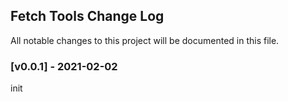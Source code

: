 ## Fetch Tools Change Log

All notable changes to this project will be documented in this file.


### [v0.0.1] - 2021-02-02

init